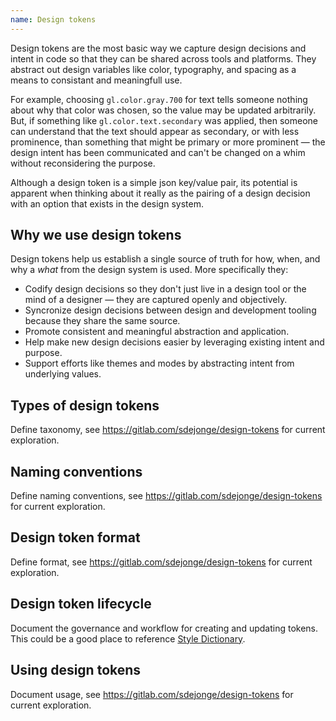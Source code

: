 ```yaml
---
name: Design tokens
---
```


Design tokens are the most basic way we capture design decisions and intent in code so that they can be shared across tools and platforms. They abstract out design variables like color, typography, and spacing as a means to consistant and meaningfull use. 

For example, choosing `gl.color.gray.700` for text tells someone nothing about why that color was chosen, so the value may be updated arbitrarily. But, if something like `gl.color.text.secondary` was applied, then someone can understand that the text should appear as secondary, or with less prominence, than something that might be primary or more prominent — the design intent has been communicated and can't be changed on a whim without reconsidering the purpose.

Although a design token is a simple json key/value pair, its potential is apparent when thinking about it really as the pairing of a design decision with an option that exists in the design system.

## Why we use design tokens

Design tokens help us establish a single source of truth for how, when, and why a _what_ from the design system is used. More specifically they:

- Codify design decisions so they don't just live in a design tool or the mind of a designer — they are captured openly and objectively.
- Syncronize design decisions between design and development tooling because they share the same source.
- Promote consistent and meaningful abstraction and application.
- Help make new design decisions easier by leveraging existing intent and purpose.
- Support efforts like themes and modes by abstracting intent from underlying values.

## Types of design tokens

<todo>Define taxonomy, see https://gitlab.com/sdejonge/design-tokens for current exploration.</todo>

## Naming conventions

<todo>Define naming conventions, see https://gitlab.com/sdejonge/design-tokens for current exploration.</todo>

## Design token format

<todo>Define format, see https://gitlab.com/sdejonge/design-tokens for current exploration.</todo>

## Design token lifecycle

<todo>Document the governance and workflow for creating and updating tokens. This could be a good place to reference [Style Dictionary](https://amzn.github.io/style-dictionary).</todo>

## Using design tokens

<todo>Document usage, see https://gitlab.com/sdejonge/design-tokens for current exploration.</todo>
